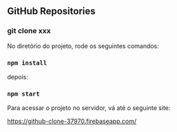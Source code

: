 
## GitHub Repositories

### git clone xxx
No diretório do projeto, rode os seguintes comandos:

### `npm install`

depois: 

### `npm start`



Para acessar o projeto no servidor, vá até o seguinte site:

https://github-clone-37970.firebaseapp.com/





